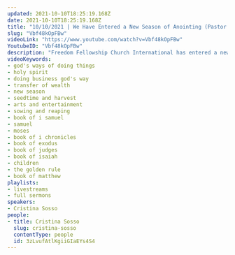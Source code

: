 ```yaml
---
updated: 2021-10-10T18:25:19.168Z
date: 2021-10-10T18:25:19.168Z
title: "10/10/2021 | We Have Entered a New Season of Anointing (Pastor Cristina Sosso)"
slug: "Vbf48kOpFBw"
videoLink: "https://www.youtube.com/watch?v=Vbf48kOpFBw"
YoutubeID: "Vbf48kOpFBw"
description: "Freedom Fellowship Church International has entered a new season of anointing! As we move into it we must be mindful of the seeds we are sowing and how we can sow the right kinds of seeds. God is going to be dealing with the world including the arts and entertainment industry. The Body of Christ needs to be in position. This sermon was delivered by Pastor Cristina Sosso at Freedom Fellowship Church International on October 10, 2021."
videoKeywords:
- god's ways of doing things
- holy spirit
- doing business god's way
- transfer of wealth
- new season
- seedtime and harvest
- arts and entertainment
- sowing and reaping
- book of i samuel
- samuel
- moses
- book of i chronicles
- book of exodus
- book of judges
- book of isaiah
- children
- the golden rule
- book of matthew
playlists:
- livestreams
- full sermons
speakers:
- Cristina Sosso
people:
- title: Cristina Sosso
  slug: cristina-sosso
  contentType: people
  id: 3zLvufAtlKgiiGIaEYs4S4
---
```

